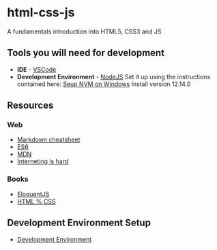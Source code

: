# html-css-js
A fundamentals introduction into HTML5, CSS3 and JS


## Tools you will need for development

- **IDE** - [VSCode](https://code.visualstudio.com/)
- **Development Environment** - [NodeJS](https://nodejs.org/en/)
    Set it up using the instructions contained here: [Seup NVM on Windows](https://docs.microsoft.com/en-us/windows/nodejs/setup-on-windows)
    Install version 12.14.0

## Resources
### Web 
- [Markdown cheatsheet](https://www.markdownguide.org/cheat-sheet/)
- [ES6](https://www.javascripttutorial.net/es6/)
- [MDN](https://developer.mozilla.org/en-US/docs/Learn)
- [Interneting is hard](https://www.internetingishard.com/)

### Books
- [EloquentJS](https://eloquentjavascript.net/Eloquent_JavaScript.pdf)
- [HTML % CSS](https://wtf.tw/ref/duckett.pdf)

## Development Environment Setup
- [Development Environment](https://developer.mozilla.org/en-US/docs/Learn/Server-side/Express_Nodejs/development_environment)